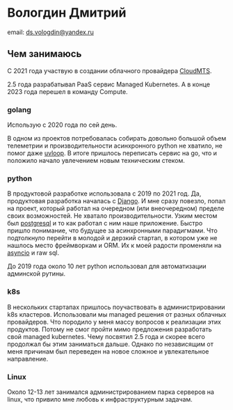 # Вологдин Дмитрий

email: ds.vologdin@yandex.ru

## Чем занимаюсь

С 2021 года участвую в создании облачного провайдера [CloudMTS](https://cloud.mts.ru/).

2.5 года разрабатывал PaaS сервис Managed Kubernetes. А в конце 2023 года перешел в команду
Compute.

### golang

Использую с 2020 года по сей день.

В одном из проектов потребовалась собирать довольно большой объем телеметрии и
производительности асинхронного python не хватило, не помог даже
[uvloop](https://uvloop.readthedocs.io/). В итоге пришлось переписать сервис на go, что
и положило начало увлечением новым техническим стеком.

### python

В продуктовой разработке использовала с 2019 по 2021 год. Да, продуктовая разработка
началась с [Django](https://www.djangoproject.com/). И мне сразу повезло, попал на проект,
который работал на очередном (или внеочередном) пределе своих возможностей. Не хватало
производительности. Узким местом был [postgresql](https://www.postgresql.org/) и то как
работал с ним наше приложение.
Быстро пришло понимание, что будущее за асинхронными парадигмами. Что подтолкнуло перейти
в молодой и дерзкий стартап, в котором уже не нашлось место фреймворкам и ORM. Их к моей радости
променяли на [asyncio](https://docs.python.org/3/library/asyncio.html) и raw sql.

До 2019 года около 10 лет python использовал для автоматизации админской рутины.

### k8s 

В нескольких стартапах пришлось поучаствовать в администрировании k8s кластеров.
Использовали мы managed решения от разных облачных провайдеров. Что породило у меня массу
вопросов к реализации этих продуктов. Потому не смог пройти мимо предложения разработать
свой managed kubernetes. Чему посвятил 2.5 года и скорее всего продолжал бы этим заниматься дальше.
Однако по независящим от меня причинам был переведен на новое сложное и увлекательное направление.

### Linux

Около 12-13 лет занимался администрированием парка серверов на linux, что привило мне
любовь к инфраструктурным задачам.
